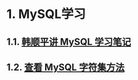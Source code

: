 # 1. MySQL学习

## 1.1. [韩顺平讲 MySQL 学习笔记](./hsp/hsp_mysql.md)

## 1.2. [查看 MySQL 字符集方法](./MySQL_CHARACTER.md)
